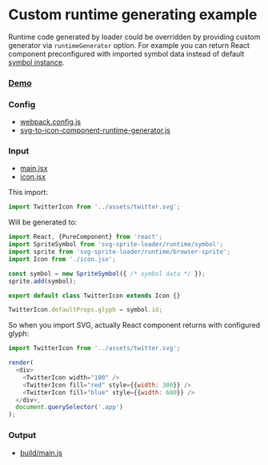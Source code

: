 # Custom runtime generating example

Runtime code generated by loader could be overridden by providing custom generator via `runtimeGenerator` option. 
For example you can return React component preconfigured with imported symbol data instead of default [symbol instance](https://github.com/kisenka/svg-baker/blob/master/packages/svg-baker-runtime/src/symbol.js).
 
### [Demo](demo.html)

### Config

- [webpack.config.js](webpack.config.js)
- [svg-to-icon-component-runtime-generator.js](svg-to-icon-component-runtime-generator.js)

### Input

- [main.jsx](main.jsx)
- [icon.jsx](icon.jsx)

This import:

```js
import TwitterIcon from '../assets/twitter.svg';
```

Will be generated to:

```js
import React, {PureComponent} from 'react';
import SpriteSymbol from 'svg-sprite-loader/runtime/symbol';
import sprite from 'svg-sprite-loader/runtime/browser-sprite';
import Icon from './icon.jsx';

const symbol = new SpriteSymbol({ /* symbol data */ });
sprite.add(symbol);

export default class TwitterIcon extends Icon {}

TwitterIcon.defaultProps.glyph = symbol.id;
```

So when you import SVG, actually React component returns with configured glyph:

```js
import TwitterIcon from '../assets/twitter.svg';

render(
  <div>
    <TwitterIcon width="100" />
    <TwitterIcon fill="red" style={{width: 300}} />
    <TwitterIcon fill="blue" style={{width: 600}} />
  </div>,
  document.querySelector('.app')
);
```

### Output

- [build/main.js](build/main.js)
